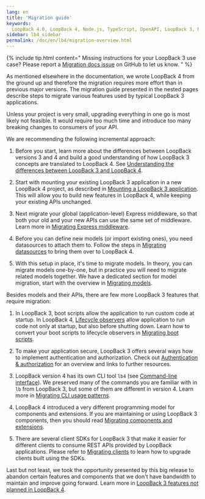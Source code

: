 ```yaml
---
lang: en
title: 'Migration guide'
keywords:
  LoopBack 4.0, LoopBack 4, Node.js, TypeScript, OpenAPI, LoopBack 3, Migration
sidebar: lb4_sidebar
permalink: /doc/en/lb4/migration-overview.html
---
```


{% include tip.html content="
Missing instructions for your LoopBack 3 use case? Please report a [Migration docs issue](https://github.com/strongloop/loopback-next/issues/new?labels=question,Migration,Docs&template=Migration_docs.md) on GitHub to let us know.
" %}

As mentioned elsewhere in the documentation, we wrote LoopBack 4 from the ground
up and therefore the migration requires more effort than in previous major
versions. The migration guide presented in the nested pages describe steps to
migrate various features used by typical LoopBack 3 applications.

Unless your project is very small, upgrading everything in one go is most likely
not feasible. It would require too much time and introduce too many breaking
changes to consumers of your API.

We are recommending the following incremental approach:

1. Before you start, learn more about the differences between LoopBack versions
   3 and 4 and build a good understanding of how LoopBack 3 concepts are
   translated to LoopBack 4. See
   [Understanding the differences between LoopBack 3 and LoopBack 4](../Understanding-the-differences.md).

2. Start with mounting your existing LoopBack 3 application in a new LoopBack 4
   project, as described in
   [Mounting a LoopBack 3 application](mounting-lb3app.md). This will allow you
   to build new features in LoopBack 4, while keeping your existing APIs
   unchanged.

3. Next migrate your global (application-level) Express middleware, so that both
   your old and your new APIs can use the same set of middleware. Learn more in
   [Migrating Express middleware](express-middleware.md).

4. Before you can define new models (or import existing ones), you need
   datasources to attach them to. Follow the steps in
   [Migrating datasources](datasources.md) to bring them over to LoopBack 4.

5. With this setup in place, it's time to migrate models. In theory, you can
   migrate models one-by-one, but in practice you will need to migrate related
   models together. We have a dedicated section for model migration, start with
   the overview in [Migrating models](models/overview.md).

Besides models and their APIs, there are few more LoopBack 3 features that
require migration:

1. In LoopBack 3, boot scripts allow the application to run custom code at
   startup. In LoopBack 4, [Lifecycle observers](../Life-cycle.md) allow
   application to run code not only at startup, but also before shutting down.
   Learn how to convert your boot scripts to lifecycle observers in
   [Migrating boot scripts](boot-scripts.md).

2. To make your application secure, LoopBack 3 offers several ways how to
   implement authentication and authorization. Check out
   [Authentication & authorization](auth/overview.md) for an overview and links
   to further resources.

3. LoopBack version 4 has its own CLI tool `lb4` (see
   [Command-line interface](../Command-line-interface.md)). We preserved many of
   the commands you are familiar with in `lb` from LoopBack 3, but some of them
   are different in version 4. Learn more in
   [Migrating CLI usage patterns](cli.md).

4. LoopBack 4 introduced a very different programming model for components and
   extensions. If you are maintaining or using LoopBack 3 components, then you
   should read [Migrating components and extensions](extensions.md).

5. There are several client SDKs for LoopBack 3 that make it easier for
   different clients to consume REST APIs provided by LoopBack applications.
   Please refer to [Migrating clients](clients.md) to learn how to upgrade
   clients built using the SDKs.

Last but not least, we took the opportunity presented by this big release to
abandon certain features and components that we don't have bandwidth to maintain
and improve going forward. Learn more in
[LoopBack 3 features not planned in LoopBack 4](not-planned.md).

